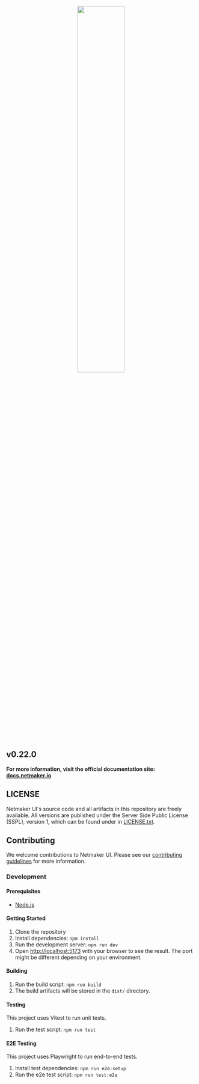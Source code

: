 <p align="center">
  <img style="width:50%;" src="src/assets/logo.png"><break/>
</p>

## v0.22.0

**For more information, visit the official documentation site: [docs.netmaker.io](https://docs.netmaker.io)**


## LICENSE

Netmaker UI's source code and all artifacts in this repository are freely available. All versions are published under the Server Side Public License (SSPL), version 1, which can be found under in [LICENSE.txt](LICENSE.txt).


## Contributing

We welcome contributions to Netmaker UI. Please see our [contributing guidelines](CONTRIBUTING.md) for more information.


### Development

#### Prerequisites

- [Node.js](https://nodejs.org/)


#### Getting Started

1. Clone the repository
2. Install dependencies: `npm install`
3. Run the development server: `npm run dev`
4. Open [http://localhost:5173](http://localhost:5173) with your browser to see the result. The port might be different depending on your environment.


#### Building

1. Run the build script: `npm run build`
2. The build artifacts will be stored in the `dist/` directory.


#### Testing

This project uses Vitest to run unit tests.

1. Run the test script: `npm run test`


#### E2E Testing

This project uses Playwright to run end-to-end tests.

1. Install test dependencies: `npm run e2e:setup`
2. Run the e2e test script: `npm run test:e2e`
